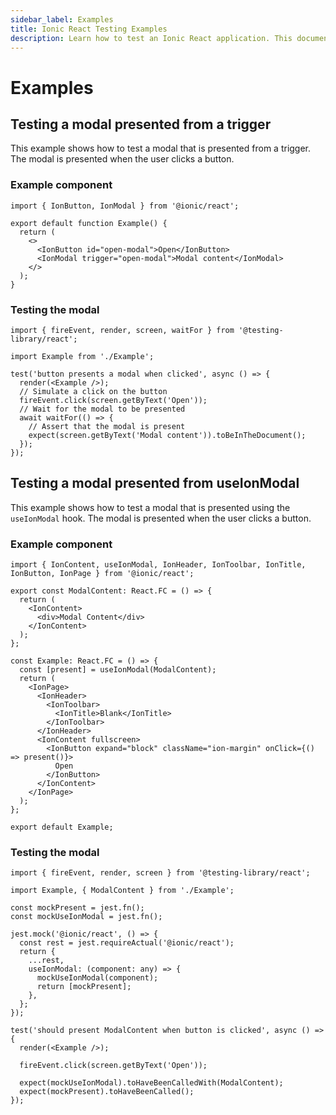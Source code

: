 ```yaml
---
sidebar_label: Examples
title: Ionic React Testing Examples
description: Learn how to test an Ionic React application. This document provides examples of how to test different types of components.
---
```


# Examples

## Testing a modal presented from a trigger

This example shows how to test a modal that is presented from a trigger. The modal is presented when the user clicks a button.

### Example component

```tsx title="src/Example.tsx"
import { IonButton, IonModal } from '@ionic/react';

export default function Example() {
  return (
    <>
      <IonButton id="open-modal">Open</IonButton>
      <IonModal trigger="open-modal">Modal content</IonModal>
    </>
  );
}
```

### Testing the modal

```tsx title="src/Example.test.tsx"
import { fireEvent, render, screen, waitFor } from '@testing-library/react';

import Example from './Example';

test('button presents a modal when clicked', async () => {
  render(<Example />);
  // Simulate a click on the button
  fireEvent.click(screen.getByText('Open'));
  // Wait for the modal to be presented
  await waitFor(() => {
    // Assert that the modal is present
    expect(screen.getByText('Modal content')).toBeInTheDocument();
  });
});
```

## Testing a modal presented from useIonModal

This example shows how to test a modal that is presented using the `useIonModal` hook. The modal is presented when the user clicks a button.

### Example component

```tsx title="src/Example.tsx"
import { IonContent, useIonModal, IonHeader, IonToolbar, IonTitle, IonButton, IonPage } from '@ionic/react';

export const ModalContent: React.FC = () => {
  return (
    <IonContent>
      <div>Modal Content</div>
    </IonContent>
  );
};

const Example: React.FC = () => {
  const [present] = useIonModal(ModalContent);
  return (
    <IonPage>
      <IonHeader>
        <IonToolbar>
          <IonTitle>Blank</IonTitle>
        </IonToolbar>
      </IonHeader>
      <IonContent fullscreen>
        <IonButton expand="block" className="ion-margin" onClick={() => present()}>
          Open
        </IonButton>
      </IonContent>
    </IonPage>
  );
};

export default Example;
```

### Testing the modal

```tsx title="src/Example.test.tsx"
import { fireEvent, render, screen } from '@testing-library/react';

import Example, { ModalContent } from './Example';

const mockPresent = jest.fn();
const mockUseIonModal = jest.fn();

jest.mock('@ionic/react', () => {
  const rest = jest.requireActual('@ionic/react');
  return {
    ...rest,
    useIonModal: (component: any) => {
      mockUseIonModal(component);
      return [mockPresent];
    },
  };
});

test('should present ModalContent when button is clicked', async () => {
  render(<Example />);

  fireEvent.click(screen.getByText('Open'));

  expect(mockUseIonModal).toHaveBeenCalledWith(ModalContent);
  expect(mockPresent).toHaveBeenCalled();
});
```
